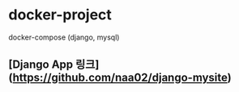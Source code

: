 # docker-project
docker-compose (django, mysql)


[Django App 링크] (https://github.com/naa02/django-mysite)
---
